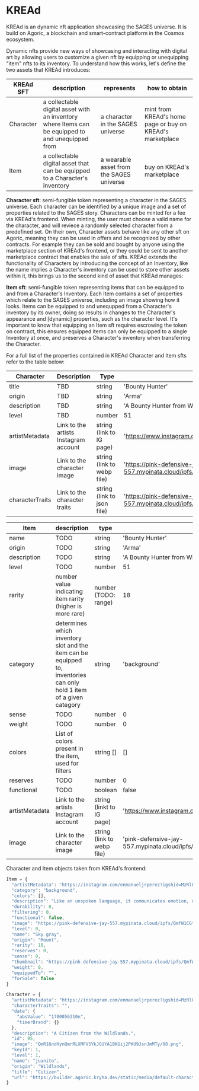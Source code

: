 # KREAd
KREAd is an dynamic nft application showcasing the SAGES universe. It is build on Agoric, a blockchain and smart-contract platform in the Cosmos ecosystem.

Dynamic nfts provide new ways of showcasing and interacting with digital art by allowing users to customize a given nft by equipping or unequipping "item" nfts to its inventory. To understand how this works, let's define the two assets that KREAd introduces:


| KREAd SFT 	| description                                                                                      	| represents                               	| how to obtain                                             	|
|-----------	|--------------------------------------------------------------------------------------------------	|------------------------------------------	|-----------------------------------------------------------	|
| Character 	| a collectable digital asset with an inventory where Items can be equipped to and unequipped from 	| a character in the SAGES universe        	| mint from KREAd's home page or buy on KREAd's marketplace 	|
| Item      	| a collectable digital asset that can be equipped to a Character's inventory                      	| a wearable asset from the SAGES universe 	| buy on KREAd's marketplace                                	|

**Character sft**: semi-fungible token representing a character in the SAGES universe. Each character can be identified by a unique image and a set of properties related to the SAGES story. Characters can be minted for a fee via KREAd's frontend. When minting, the user must choose a valid name for the character, and will reviece a randomly selected character from a predefined set. On their own, Character assets behave like any other sft on Agoric, meaning they can be used in offers and be recognized by other contracts. For example they can be sold and bought by anyone using the marketplace section of KREAd's frontend, or they could be sent to another marketplace contract that enables the sale of sfts. KREAd extends the functionality of Characters by introducing the concept of an Inventory, like the name implies a Character's inventory can be used to store other assets within it, this brings us to the second kind of asset that KREAd manages: 

**Item sft**: semi-fungible token representing items that can be equipped to and from a Character's Inventory. Each Item contains a set of properties which relate to the SAGES universe, including an image showing how it looks. Items can be equipped to and unequpped from a Character's inventory by its owner, doing so results in changes to the Character's appearance and [dynamic] properties, such as the character level. It's important to know that equipping an Item sft requires escrowing the token on contract, this ensures equipped items can only be equipped to a single Inventory at once, and preserves a Character's inventory when transferring the Character.


For a full list of the properties contained in KREAd Character and Item sfts refer to the table below:

| Character | Description | Type                       | Example                                                                                                             |
|-----------------|---------------------------------------|----------------------------|---------------------------------------------------------------------------------------------------------------------|
| title           | TBD                                   | string                     | 'Bounty Hunter'                                                                                                     |
| origin          | TBD                                   | string                     | 'Arma'                                                                                                              |
| description     | TBD                                   | string                     | 'A Bounty Hunter from Wildlands.'                                                                                   |
| level           | TBD                                   | number                     | 51                                                                                                                  |
| artistMetadata  | Link to the artists Instagram account | string (link to IG page)  | 'https://www.instagram.com/enmanueljrperez/'                                                                        |
| image           | Link to the character image           | string (link to webp file) | 'https://pink-defensive-jay-557.mypinata.cloud/ipfs/Qmc55m7RrzZtB25mM9B2c9BdtXcLDbhSrErWMAa7azCet6/Citizen/images/001.webp' |
| characterTraits | Link to the character traits          | string (link to json file) | 'https://pink-defensive-jay-557.mypinata.cloud/ipfs/Qmc55m7RrzZtB25mM9B2c9BdtXcLDbhSrErWMAa7azCet6/Citizen/metadata.json'   |


| Item           | description                                                                                                           | type                       | example                                                                                                             |
|----------------|-----------------------------------------------------------------------------------------------------------------------|----------------------------|---------------------------------------------------------------------------------------------------------------------|
| name           | TODO                                                                                                                  | string                     | 'Bounty Hunter'                                                                                                     |
| origin         | TODO                                                                                                                  | string                     | 'Arma'                                                                                                              |
| description    | TODO                                                                                                                  | string                     | 'A Bounty Hunter from Wildlands.'                                                                                   |
| level          | TODO                                                                                                                  | number                     | 51                                                                                                                  |
| rarity         | number value indicating item rarity (higher is more rare)                                                             | number (TODO: range)       | 18                                                                                                                  |
| category       | determines which inventory slot and the item can be equipped to, inventories can only hold 1 item of a given category | string                     | 'background'                                                                                                        |
| sense          | TODO                                                                                                                  | number                     | 0                                                                                                                   |
| weight         | TODO                                                                                                                  | number                     | 0                                                                                                                   |
| colors         | List of colors present in the item, used for filters                                                                  | string []                  | []                                                                                                                  |
| reserves       | TODO                                                                                                                  | number                     | 0                                                                                                                   |
| functional     | TODO                                                                                                                  | boolean                    | false                                                                                                               |
| artistMetadata | Link to the artists Instagram account                                                                                 | string (linkt to IG page)  | 'https://www.instagram.com/enmanueljrperez/'                                                                        |
| image          | Link to the character image                                                                                           | string (link to webp file) | 'pink-defensive-jay-557.mypinata.cloud/ipfs/Qmc55m7RrzZtB25mM9B2c9BdtXcLDbhSrErWMAa7azCet6/Citizen/images/001.webp' |

Character and Item objects taken from KREAd's frontend:
```js
Item = {
  "artistMetadata": "https://instagram.com/enmanueljrperez?igshid=MzRlODBiNWFlZA==",
  "category": "background",
  "colors": [],
  "description": "Like an unspoken language, it communicates emotion, directs attention, and influences perception. Whether vibrant, muted, or in between, it's the silent foundation of visual harmony.",
  "durability": 0,
  "filtering": 0,
  "functional": false,
  "image": "https://pink-defensive-jay-557.mypinata.cloud/ipfs/QmfW1CGtyn3t5MUfwk86n936og7Q3ruhKda5nu6ExJAp8N/Sky%20gray.png",
  "level": 0,
  "name": "Sky gray",
  "origin": "Mount",
  "rarity": 18,
  "reserves": 0,
  "sense": 0,
  "thumbnail": "https://pink-defensive-jay-557.mypinata.cloud/ipfs/QmfW1CGtyn3t5MUfwk86n936og7Q3ruhKda5nu6ExJAp8N/Sky%20gray.png",
  "weight": 0,  
  "equippedTo": "",
  "forSale": false
}

Character = {
  "artistMetadata": "https://instagram.com/enmanueljrperez?igshid=MzRlODBiNWFlZA==",
  "characterTraits": "",
  "date": {
    "absValue": "1700056310n",
    "timerBrand": {}
  },
  "description": "A Citizen from the Wildlands.",
  "id": 95,
  "image": "QmR16ndHynQmrRLXMFV5YkJGUYA1BKGij2PKU9JsnJmMTy/08.png",
  "keyId": 1,
  "level": 1,
  "name": "juanito",
  "origin": "Wildlands",
  "title": "Citizen",
  "url": "https://builder.agoric.kryha.dev/static/media/default-character.216ad02c.png"
}
```